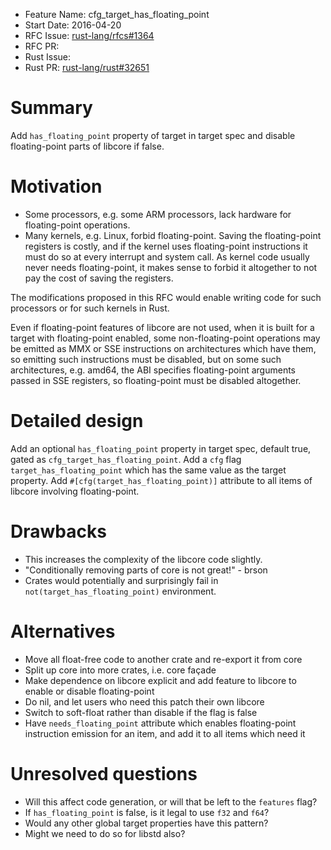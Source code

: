 - Feature Name: cfg_target_has_floating_point
- Start Date: 2016-04-20
- RFC Issue: [rust-lang/rfcs#1364](https://github.com/rust-lang/rfcs/issues/1364)
- RFC PR: 
- Rust Issue: 
- Rust PR: [rust-lang/rust#32651](https://github.com/rust-lang/rust/pull/32651)

# Summary
[summary]: #summary

Add `has_floating_point` property of target in target spec and disable floating-point parts of libcore if false.

# Motivation
[motivation]: #motivation

* Some processors, e.g. some ARM processors, lack hardware for floating-point operations.
* Many kernels, e.g. Linux, forbid floating-point. Saving the floating-point registers is costly, and if the kernel uses floating-point instructions it must do so at every interrupt and system call. As kernel code usually never needs floating-point, it makes sense to forbid it altogether to not pay the cost of saving the registers.

The modifications proposed in this RFC would enable writing code for such processors or for such kernels in Rust.

Even if floating-point features of libcore are not used, when it is built for a target with floating-point enabled, some non-floating-point operations may be emitted as MMX or SSE instructions on architectures which have them, so emitting such instructions must be disabled, but on some such architectures, e.g. amd64, the ABI specifies floating-point arguments passed in SSE registers, so floating-point must be disabled altogether.

# Detailed design
[design]: #detailed-design

Add an optional `has_floating_point` property in target spec, default true, gated as `cfg_target_has_floating_point`. Add a `cfg` flag `target_has_floating_point` which has the same value as the target property. Add `#[cfg(target_has_floating_point)]` attribute to all items of libcore involving floating-point.

# Drawbacks
[drawbacks]: #drawbacks

* This increases the complexity of the libcore code slightly.
* "Conditionally removing parts of core is not great!" - brson
* Crates would potentially and surprisingly fail in `not(target_has_floating_point)` environment.

# Alternatives
[alternatives]: #alternatives

* Move all float-free code to another crate and re-export it from core
* Split up core into more crates, i.e. core façade
* Make dependence on libcore explicit and add feature to libcore to enable or disable floating-point
* Do nil, and let users who need this patch their own libcore
* Switch to soft-float rather than disable if the flag is false
* Have `needs_floating_point` attribute which enables floating-point instruction emission for an item, and add it to all items which need it

# Unresolved questions
[unresolved]: #unresolved-questions

* Will this affect code generation, or will that be left to the `features` flag?
* If `has_floating_point` is false, is it legal to use `f32` and `f64`?
* Would any other global target properties have this pattern?
* Might we need to do so for libstd also?

